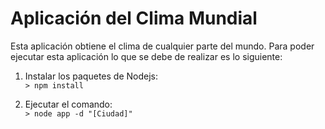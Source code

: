 # Aplicación del Clima Mundial

Esta aplicación obtiene el clima de cualquier parte del mundo. Para poder ejecutar esta aplicación lo que se debe de realizar es lo siguiente:

1. Instalar los paquetes de Nodejs:<br>
`> npm install` <br>

2. Ejecutar el comando:<br>
`> node app -d "[Ciudad]"`
